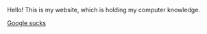 Hello! This is my website, which is holding my computer knowledge.

[Google sucks](https://minibooga.github.io/Tech-with-Minibooga/docs/why-google-sucks.md)
